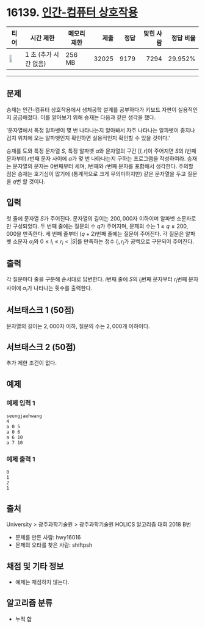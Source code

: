 # 16139. [인간-컴퓨터 상호작용](https://www.acmicpc.net/problem/16139)

| 티어 | 시간 제한 | 메모리 제한 | 제출 | 정답 | 맞힌 사람 | 정답 비율 |
|---|---|---|---:|---:|---:|---:|
| <img src="https://static.solved.ac/tier_small/10.svg" width="50%" /> | 1 초 (추가 시간 없음) | 256 MB | 32025 | 9179 | 7294 | 29.952% |

---

## 문제

승재는 인간-컴퓨터 상호작용에서 생체공학 설계를 공부하다가 키보드 자판이 실용적인지 궁금해졌다. 이를 알아보기 위해 승재는 다음과 같은 생각을 했다. 

'문자열에서 특정 알파벳이 몇 번 나타나는지 알아봐서 자주 나타나는 알파벳이 중지나 검지 위치에 오는 알파벳인지 확인하면 실용적인지 확인할 수 있을 것이다.'

승재를 도와 특정 문자열 $S$, 특정 알파벳 $\alpha$와 문자열의 구간 $[l,r]$이 주어지면 $S$의 $l$번째 문자부터 $r$번째 문자 사이에 $\alpha$가 몇 번 나타나는지 구하는 프로그램을 작성하여라. 승재는 문자열의 문자는 $0$번째부터 세며, $l$번째와 $r$번째 문자를 포함해서 생각한다. 주의할 점은 승재는 호기심이 많기에 (통계적으로 크게 무의미하지만) 같은 문자열을 두고 질문을 $q$번 할 것이다.

## 입력

첫 줄에 문자열 $S$가 주어진다. 문자열의 길이는 $200,000$자 이하이며 알파벳 소문자로만 구성되었다. 두 번째 줄에는 질문의 수 $q$가 주어지며, 문제의 수는 $1\leq q\leq 200,000$을 만족한다. 세 번째 줄부터 $(q+2)$번째 줄에는 질문이 주어진다. 각 질문은 알파벳 소문자 $\alpha_i$와 $0\leq l_i\leq r_i<|S|$를 만족하는 정수 $l_i,r_i$가 공백으로 구분되어 주어진다.

## 출력

각 질문마다 줄을 구분해 순서대로 답변한다. $i$번째 줄에 $S$의 $l_i$번째 문자부터 $r_i$번째 문자 사이에 $\alpha_i$가 나타나는 횟수를 출력한다.

## 서브태스크 1 (50점)

문자열의 길이는 $2,000$자 이하, 질문의 수는 $2,000$개 이하이다.

## 서브태스크 2 (50점)

추가 제한 조건이 없다.

## 예제

### 예제 입력 1

```
seungjaehwang
4
a 0 5
a 0 6
a 6 10
a 7 10
```

### 예제 출력 1

```
0
1
2
1
```

## 출처

University
\> 
광주과학기술원
\> 
광주과학기술원 HOLICS 알고리즘 대회 2018
B번

- 문제를 만든 사람: hwy16016
- 문제의 오타를 찾은 사람: shiftpsh

## 채점 및 기타 정보

- 예제는 채점하지 않는다.

## 알고리즘 분류

- 누적 합

